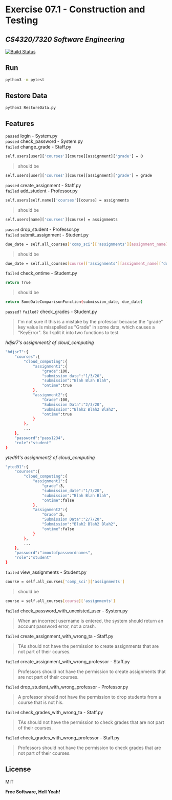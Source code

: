 # Exercise 07.1 - Construction and Testing
## _CS4320/7320 Software Engineering_

[![Build Status](https://travis-ci.org/joemccann/dillinger.svg?branch=master)](https://travis-ci.org/joemccann/dillinger)

## Run

```sh
python3 -m pytest
```

## Restore Data

```sh
python3 RestoreData.py
```

## Features

`passed` login - System.py  
`passed` check_password - System.py  
`failed` change_grade - Staff.py
```sh
self.users[user]['courses'][course][assignment]['grade'] = 0
```
> should be

```sh
self.users[user]['courses'][course][assignment]['grade'] = grade
```
`passed` create_assignment - Staff.py  
`failed` add_student - Professor.py
```sh
self.users[self.name]['courses'][course] = assignments
```
> should be

```sh
self.users[name]['courses'][course] = assignments
```
`passed` drop_student - Professor.py  
`failed` submit_assignment - Student.py
```sh
due_date = self.all_courses['comp_sci']['assignments'][assignment_name]["due_date"]
```
> should be

```sh
due_date = self.all_courses[course]['assignments'][assignment_name]["due_date"]
```
`failed` check_ontime - Student.py
```sh
return True
```
> should be

```sh
return SomeDateComparisonFunction(submission_date, due_date)
```
`passed?` `failed?` check_grades - Student.py
> I'm not sure if this is a mistake by the professor because the "grade" key value is misspelled as "Grade" in some data, which causes a "KeyError". So I split it into two functions to test.

*hdjsr7's assignment2 of cloud_computing*
```sh
"hdjsr7":{
    "courses":{
        "cloud_computing":{
            "assignment1":{
                "grade":100,
                "submission_date":"1/3/20",
                "submission":"Blah Blah Blah",
                "ontime":true
            },
            "assignment2":{
                "Grade":100,
                "Submission Data":"2/3/20",
                "Submission":"Blah2 Blah2 Blah2",
                "ontime":true
            }
        },
        ...
    },
    "password":"pass1234",
    "role":"student"
}
```
*yted91's assignment2 of cloud_computing*
```sh
"yted91":{
    "courses":{
        "cloud_computing":{
            "assignment1":{
                "grade":3,
                "submission_date":"1/7/20",
                "submission":"Blah Blah Blah",
                "ontime":false
            },
            "assignment2":{
                "Grade":5,
                "Submission Data":"2/7/20",
                "Submission":"Blah2 Blah2 Blah2",
                "ontime":false
            }
        },
        ...
    },
    "password":"imoutofpasswordnames",
    "role":"student"
}
```
`failed` view_assignments - Student.py
```sh
course = self.all_courses['comp_sci']['assignments']
```
> should be

```sh
course = self.all_courses[course]['assignments']
```
`failed` check_password_with_unexisted_user - System.py
> When an incorrect username is entered, the system should return an account password error, not a crash.

`failed` create_assignment_with_wrong_ta - Staff.py
> TAs should not have the permission to create assignments that are not part of their courses.

`failed` create_assignment_with_wrong_professor - Staff.py
> Professors should not have the permission to create assignments that are not part of their courses.

`failed` drop_student_with_wrong_professor - Professor.py
> A professor should not have the permission to drop students from a course that is not his.

`failed` check_grades_with_wrong_ta - Staff.py
> TAs should not have the permission to check grades that are not part of their courses.

`failed` check_grades_with_wrong_professor - Staff.py
> Professors should not have the permission to check grades that are not part of their courses.

## License

MIT

**Free Software, Hell Yeah!**
